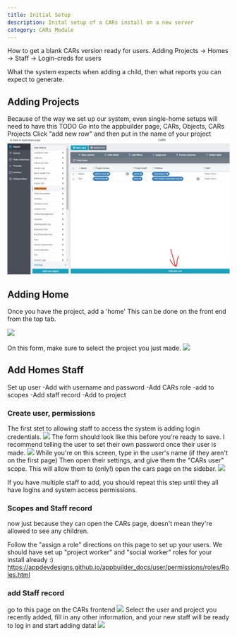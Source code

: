 ```yaml
---
title: Initial Setup
description: Inital setup of a CARs install on a new server
category: CARs Module
---
```


How to get a blank CARs version ready for users. 
Adding Projects -> Homes -> Staff -> Login-creds for users

What the system expects when adding a child,
then what reports you can expect to generate.




## Adding Projects 

Because of the way we set up our system, even single-home setups will need to have this
 TODO
 Go into the appbuilder page, CARs, Objects, CARs Projects
 Click "add new row" and then put in the name of your project
![](images/addprj.jpg)

## Adding Home

Once you have the project, add a 'home'
This can be done on the front end from the top tab.

![](addhome.jpg)

On this form, make sure to select the project you just made.
![](addhomepopup.jpg)

## Add Homes  Staff 
Set up user
-Add with username and password
-Add CARs role
-add to scopes
-Add staff record
-Add to project

### Create user, permissions

The first stet to allowing staff to access the system is adding login credentials. 
![](adduser.jpg)
The form should look like this before you're ready to save. 
I recommend telling the user to set their own password once their user is made. 
![](newuserform.jpg)
While you're on this screen, type in the user's name (if they aren't on the first page)
Then open their settings, and give them the "CARs user" scope. This will allow them to (only!) open the cars page on the sidebar. 
![](addrole.jpg)

If you have multiple staff to add, you should repeat this step until they all have logins and system access permissions.

### Scopes and Staff record
now just because they can open the CARs page, doesn't mean they're allowed to see any children.

Follow the "assign a role" directions on this page to set up your users. We should have set up "project worker" and "social worker" roles for your install already :)
https://appdevdesigns.github.io/appbuilder_docs/user/permissions/roles/Roles.html

### add Staff record
go to this page on the CARs frontend
![](addstaff.jpg)
Select the user and project you recently added, 
fill in any other information, and your new staff will be ready to log in and start adding data!
![](addstaffform.jpg)
